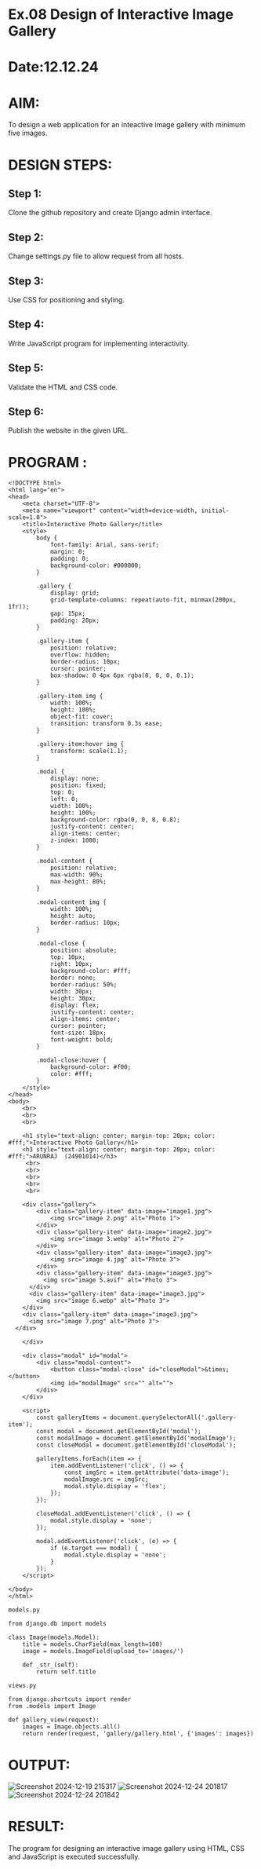 # Ex.08 Design of Interactive Image Gallery
# Date:12.12.24
# AIM:
To design a web application for an inteactive image gallery with minimum five images.

# DESIGN STEPS:
## Step 1:
Clone the github repository and create Django admin interface.

## Step 2:
Change settings.py file to allow request from all hosts.

## Step 3:
Use CSS for positioning and styling.

## Step 4:
Write JavaScript program for implementing interactivity.

## Step 5:
Validate the HTML and CSS code.

## Step 6:
Publish the website in the given URL.

# PROGRAM :
```
<!DOCTYPE html>
<html lang="en">
<head>
    <meta charset="UTF-8">
    <meta name="viewport" content="width=device-width, initial-scale=1.0">
    <title>Interactive Photo Gallery</title>
    <style>
        body {
            font-family: Arial, sans-serif;
            margin: 0;
            padding: 0;
            background-color: #000000;
        }

        .gallery {
            display: grid;
            grid-template-columns: repeat(auto-fit, minmax(200px, 1fr));
            gap: 15px;
            padding: 20px;
        }

        .gallery-item {
            position: relative;
            overflow: hidden;
            border-radius: 10px;
            cursor: pointer;
            box-shadow: 0 4px 6px rgba(0, 0, 0, 0.1);
        }

        .gallery-item img {
            width: 100%;
            height: 100%;
            object-fit: cover;
            transition: transform 0.3s ease;
        }

        .gallery-item:hover img {
            transform: scale(1.1);
        }

        .modal {
            display: none;
            position: fixed;
            top: 0;
            left: 0;
            width: 100%;
            height: 100%;
            background-color: rgba(0, 0, 0, 0.8);
            justify-content: center;
            align-items: center;
            z-index: 1000;
        }

        .modal-content {
            position: relative;
            max-width: 90%;
            max-height: 80%;
        }

        .modal-content img {
            width: 100%;
            height: auto;
            border-radius: 10px;
        }

        .modal-close {
            position: absolute;
            top: 10px;
            right: 10px;
            background-color: #fff;
            border: none;
            border-radius: 50%;
            width: 30px;
            height: 30px;
            display: flex;
            justify-content: center;
            align-items: center;
            cursor: pointer;
            font-size: 18px;
            font-weight: bold;
        }

        .modal-close:hover {
            background-color: #f00;
            color: #fff;
        }
    </style>
</head>
<body>
    <br>
    <br>
    <br>

    <h1 style="text-align: center; margin-top: 20px; color: #fff;">Interactive Photo Gallery</h1>
    <h3 style="text-align: center; margin-top: 20px; color: #fff;">ARUNRAJ  (24901014)</h3>
     <br>
     <br>
     <br>
     <br>
     <br>

    <div class="gallery">
        <div class="gallery-item" data-image="image1.jpg">
            <img src="image 2.png" alt="Photo 1">
        </div>
        <div class="gallery-item" data-image="image2.jpg">
            <img src="image 3.webp" alt="Photo 2">
        </div>
        <div class="gallery-item" data-image="image3.jpg">
            <img src="image 4.jpg" alt="Photo 3">
        </div>
        <div class="gallery-item" data-image="image3.jpg">
          <img src="image 5.avif" alt="Photo 3">
      </div>
      <div class="gallery-item" data-image="image3.jpg">
        <img src="image 6.webp" alt="Photo 3">
    </div>
    <div class="gallery-item" data-image="image3.jpg">
      <img src="image 7.png" alt="Photo 3">
  </div>
        
    </div>

    <div class="modal" id="modal">
        <div class="modal-content">
            <button class="modal-close" id="closeModal">&times;</button>
            <img id="modalImage" src="" alt="">
        </div>
    </div>

    <script>
        const galleryItems = document.querySelectorAll('.gallery-item');
        const modal = document.getElementById('modal');
        const modalImage = document.getElementById('modalImage');
        const closeModal = document.getElementById('closeModal');

        galleryItems.forEach(item => {
            item.addEventListener('click', () => {
                const imgSrc = item.getAttribute('data-image');
                modalImage.src = imgSrc;
                modal.style.display = 'flex';
            });
        });

        closeModal.addEventListener('click', () => {
            modal.style.display = 'none';
        });

        modal.addEventListener('click', (e) => {
            if (e.target === modal) {
                modal.style.display = 'none';
            }
        });
    </script>

</body>
</html>
```
```
models.py

from django.db import models

class Image(models.Model):
    title = models.CharField(max_length=100)
    image = models.ImageField(upload_to='images/')

    def _str_(self):
        return self.title
```
```
views.py

from django.shortcuts import render
from .models import Image

def gallery_view(request):
    images = Image.objects.all()
    return render(request, 'gallery/gallery.html', {'images': images})
```
# OUTPUT:
![Screenshot 2024-12-19 215317](https://github.com/user-attachments/assets/88138176-57c7-414d-bf7a-b4c7f89bc52c)
![Screenshot 2024-12-24 201817](https://github.com/user-attachments/assets/e1bf1d21-a0f3-4d23-9439-45f9be4fedda)
![Screenshot 2024-12-24 201842](https://github.com/user-attachments/assets/ba5b25e7-89fd-4c07-b0c2-60c328a2356c)





# RESULT:
The program for designing an interactive image gallery using HTML, CSS and JavaScript is executed successfully.

